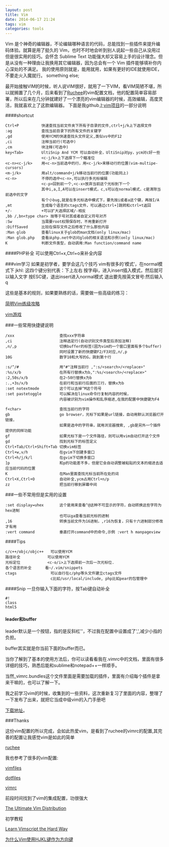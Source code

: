 ```yaml
---
layout: post
title: Vim
date: 2014-06-17 21:24
tags: vim
categories: tools
---
```


Vim 是个神奇的编辑器，不论编辑哪种语言的代码，总能找到一些插件来提升编码体验。就算是用了挺久的 Vim，也时不时地会听到别人说起一些自己从没用过但是很实用的技巧。会怀念 Sublime Text  功能强大却又容易上手的设计理念。但是从没有一种理由让我换用其它编辑器，因为总会有一个 Vim 插件能够填补你内心深处的不满足。
我的使用原则就是，能用就用，如果有更好的IDE就使用IDE，不要走火入魔就行。
something else;


最开始接触VIM的时候，听人说VIM很好，就用了一下VIM，看VIM简陋不堪，所以就搁置了几个月，后来看到了[Ruchee](https://github.com/ruchee/vimrc)的vim配置文档，他的配置简单容易部署，所以后来在几分钟就建好了一个漂亮的vim编辑器的时候，高效编辑，高度灵活，我就喜欢上了这款编辑器。
下面是我github上[vim项目](https://github.com/yantze/vimrc)的一部分说明


####shortcut

    Ctrl+P          快速查找当前文件夹下所有子目录的文件,ctrl+j/k上下选择文件
    :ag             查找当前目录下的所有文件的关键字
    ,gd             使用YCM的快速查找头文件定义,类似vs中的F12
    ,ci             注释当前行(可选中)
    ,cm             块注释(可选中)
    key<Tab>        UltiSnip And YCM 可以自动补全，UltiSnip对py，ycm对c好一些
                    <c-j/k>上下选择下一个瞄准位
    <c-n><c-j/k>    用<c-n>当前选中的行，用<c-j/k>来移动行的位置(vim-multipe-cursors)
    <m-j/k>         用alt/command+j/k移动当前行的位置(功能同上)
    <c-n>           不停的选中<c-n>,可以执行多光标编辑
                    <c-p>回到前一个,<c-x>放弃当前这个光标到下一个
                    其中i,a,I,A可以在insert模式，c,s可以在normal模式，c是清除当前选中的文字
                    有个小bug,就是在多光标选中模式下，要先按i或者a这个键，再按I/A
    ,mt             生成每个语言的ctags文件，可以通过ctrl+]跳转和ctrl+t返回
    +/-             +可以扩大选择区域/-相反
    ,bb /,bn<type char> 按等于号对其或者自定义符号对齐
    :Sw             当需要root权限保存时，不用重新打开
    :DiffSaved      比较在保存文件之后修改了什么那些内容
    :Man glob       查看linux关于glob的man文档(only linux/mac)
    :Man glob.php   查看从php.net中访问glob的相关语法和示例(only linux/mac)
    K               判断文件类型，自动调用:Man function/command name


####PHP补全
可以使用Ctrl+x,Ctrl+o来补全内容



###vim学习
如果是初学者，要学会这几个技巧
vim有很多的‘模式’，在normal模式下
jkhl: 这四个键分别代表：下上左右
按字母i，进入insert插入模式，然后就可以输入文字
按ESC键，退出insert进入normal模式
退出要先按英文冒号:然后输入q

这些是基本的规则，如果要熟练的话，需要做一些高级的练习：

[简明Vim练级攻略](http://coolshell.cn/articles/5426.html)

[vim游戏](http://vim-adventures.com/)



###一些常用快捷键说明

    /xxx                    查找xxx字符串
    ,ci                     注释选定行(自动识别文件类型后添加注释)
    ,n/,p                   切换buffer的标签(因为vim的一个窗口里面有多个buffer)
                            同时设置了新的快捷键F2/F3对应,n/,p
    10G                     数字10和大写的G，跳到第十行

    :s/^/#                  用"#"注释当前行 ,":s/<search>/<replace>"
    :%s/x/b                 在所有行替换x为b,":%s/<search>/<replace>"
    :2,50s/x/b              在2~50行替换x为b
    :.,+3s/x/b              在前行和当前行后面的三行，替换x为b
    :set notextmode         这个可以去掉^M这个符号
    :set pastetoggle        可以解决在linux命令行复制内容的时候，
                            内容被识别为vim操作和乱序缩进,在我的配置中快捷键为F4

    f<char>                 查找当前行的字符
    gb                      go browser，光标下如果是url链接，自动用默认浏览器打开链接，
                            如果是选中的字符串，就用浏览器搜索, ,gb是另外一个插件提供的同样功能
    gf                      如果光标下是一个文件路径，则可以用vim自动打开这个文件
    gd                      找到光标下的标签定义
    Ctrl+Tab/Ctrl+Shift+Tab 切换vim标签
    Ctrl+w,v/h              在gvim下创建多窗口
    Ctrl+h/j/k/l            在gvim下切换多窗口
    ]p                      和p的功能差不多，但是它会自动调整被粘贴的文本的缩进去适应当前代码的位置
    K                       在Man里面查找光标当前所在处的词
    Ctrl+X,Ctrl+O           自动补全,ycm占用Ctrl+n/p
    zz                      把当前行移到屏幕中间


###一些不常用但是实用的设置

    :set display=uhex       这个是用来查看^@这种不可显示的字符，自动转换这些字符为hex进制
                            也可以ga查看当前光标的进制
    ,16                     转换当前文件为16进制，,r16为恢复，只有十六进制部分修改才有用
    :vert command           垂直打开command中的命令,示例 :vert h manpageview

####Tips

    c/c++/objc/objc++   可以使用YCM
    路径补全            可以使用YCM
    光标定位            <c-o/i>上下选择前一次后一次光标位.
    各个语言的补全      看~/.vim/snippets
    ctags               可以自行在c/php等头文件建立ctags文件
                        c比如/usr/local/include, php比如pear的包管理中

####Snip
一旦你输入下面的字符，按Tab键自动补全
```
#!
class
html5
```


#### leader和buffer
leader默认是一个按钮，指的是反斜杠'\'，不过我在配置中设置成了',',减少小指的负担。

buffer其实就是你当前下面的buffer而已。

当你了解到了基本的使用方法后，你可以读看看我在.vimrc中的文档，里面有很多详细的技巧，熟悉后能和sublime和notepad++一样顺手。

当然_vimrc.bundles这个文件里面是需要加载的插件，里面有介绍每个插件是拿来干嘛的，也可以了解一下。

我之前学习vim的时候，收集到的一些资料，这次重新复习了里面的内容，整理了一下发布了出来，就把它当成中级vim的入门手册吧

[下载地址](https://github.com/yantze/vimrc/blob/master/VIMdoc.md)。



###Thanks

这份vim配置的所以完成，会如此热爱vim，是看到了ruchee的vimrc的配置,其完善的配置让我感觉vim是如此的简单

[ruchee](https://github.com/ruchee/vimrc)


我也参考了很多的vim配置:

[vimfiles](https://github.com/coderhwz/vimfiles)

[dotfiles](https://github.com/luin/dotfiles)

[vimrc](https://github.com/rhyzx/vimrc)


前段时间找到了vim的集成配置，功很强大

[The Ultimate Vim Distribution](http://vim.spf13.com/)

初学教程

[Learn Vimscript the Hard Way](http://learnvimscriptthehardway.stevelosh.com/)

[为什么Vim使用HJKL键作为方向键](http://www.cnbeta.com/articles/185694.htm)
